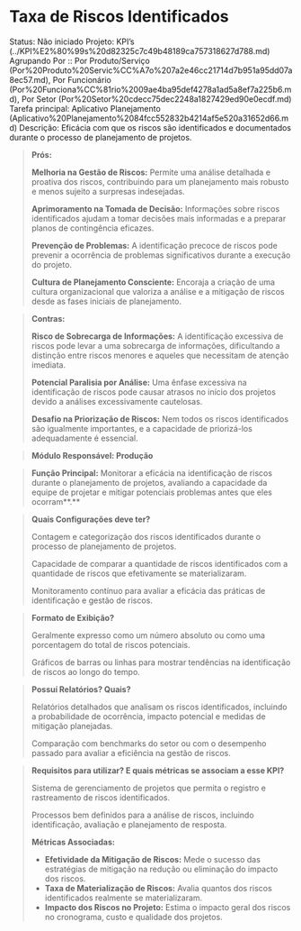 # Taxa de Riscos Identificados

Status: Não iniciado
Projeto: KPI’s (../KPI%E2%80%99s%20d82325c7c49b48189ca757318627d788.md)
Agrupando Por :: Por Produto/Serviço (Por%20Produto%20Servic%CC%A7o%207a2e46cc21714d7b951a95dd07a8ec57.md), Por Funcionário (Por%20Funciona%CC%81rio%2009ae4ba95def4278a1ad5a8ef7a225b6.md), Por Setor (Por%20Setor%20cdecc75dec2248a1827429ed90e0ecdf.md)
Tarefa principal: Aplicativo Planejamento (Aplicativo%20Planejamento%2084fcc552832b4214af5e520a31652d66.md)
Descrição: Eficácia com que os riscos são identificados e documentados durante o processo de planejamento de projetos.

> **Prós:**
> 
> 
> **Melhoria na Gestão de Riscos:** Permite uma análise detalhada e proativa dos riscos, contribuindo para um planejamento mais robusto e menos sujeito a surpresas indesejadas.
> 
> **Aprimoramento na Tomada de Decisão:** Informações sobre riscos identificados ajudam a tomar decisões mais informadas e a preparar planos de contingência eficazes.
> 
> **Prevenção de Problemas:** A identificação precoce de riscos pode prevenir a ocorrência de problemas significativos durante a execução do projeto.
> 
> **Cultura de Planejamento Consciente:** Encoraja a criação de uma cultura organizacional que valoriza a análise e a mitigação de riscos desde as fases iniciais de planejamento.
> 

> **Contras:**
> 
> 
> **Risco de Sobrecarga de Informações:** A identificação excessiva de riscos pode levar a uma sobrecarga de informações, dificultando a distinção entre riscos menores e aqueles que necessitam de atenção imediata.
> 
> **Potencial Paralisia por Análise:** Uma ênfase excessiva na identificação de riscos pode causar atrasos no início dos projetos devido a análises excessivamente cautelosas.
> 
> **Desafio na Priorização de Riscos:** Nem todos os riscos identificados são igualmente importantes, e a capacidade de priorizá-los adequadamente é essencial.
> 

> **Módulo Responsável:
Produção**
> 

> **Função Principal:**
Monitorar a eficácia na identificação de riscos durante o planejamento de projetos, avaliando a capacidade da equipe de projetar e mitigar potenciais problemas antes que eles ocorram**.**
> 

> **Quais Configurações deve ter?**
> 
> 
> Contagem e categorização dos riscos identificados durante o processo de planejamento de projetos.
> 
> Capacidade de comparar a quantidade de riscos identificados com a quantidade de riscos que efetivamente se materializaram.
> 
> Monitoramento contínuo para avaliar a eficácia das práticas de identificação e gestão de riscos.
> 

> **Formato de Exibição?**
> 
> 
> Geralmente expresso como um número absoluto ou como uma porcentagem do total de riscos potenciais.
> 
> Gráficos de barras ou linhas para mostrar tendências na identificação de riscos ao longo do tempo.
> 

> **Possuí Relatórios? Quais?**
> 
> 
> Relatórios detalhados que analisam os riscos identificados, incluindo a probabilidade de ocorrência, impacto potencial e medidas de mitigação planejadas.
> 
> Comparação com benchmarks do setor ou com o desempenho passado para avaliar a eficiência na gestão de riscos.
> 

> **Requisitos para utilizar? E quais métricas se associam a esse KPI?**
> 
> 
> Sistema de gerenciamento de projetos que permita o registro e rastreamento de riscos identificados.
> 
> Processos bem definidos para a análise de riscos, incluindo identificação, avaliação e planejamento de resposta.
> 
> **Métricas Associadas:**
> 
> - **Efetividade da Mitigação de Riscos:** Mede o sucesso das estratégias de mitigação na redução ou eliminação do impacto dos riscos.
> - **Taxa de Materialização de Riscos:** Avalia quantos dos riscos identificados realmente se materializaram.
> - **Impacto dos Riscos no Projeto:** Estima o impacto geral dos riscos no cronograma, custo e qualidade dos projetos.